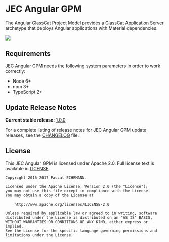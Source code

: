 # JEC Angular GPM

The Angular GlassCat Project Model provides a [GlassCat Application Server][jec-glasscat-url] archetype that deploys Angular applications with Material dependencies.

[![][jec-logo]][jec-url]

## Requirements

JEC Angular GPM needs the following system parameters in order to work correctly:

- Node 6+
- npm 3+
- TypeScript 2+

## Update Release Notes

**Current stable release:** [1.0.0](CHANGELOG.md#jec-gpm-angular-1.0.0)
 
For a complete listing of release notes for JEC Angular GPM update releases, see the [CHANGELOG](CHANGELOG.md) file. 

## License
This JEC Angular GPM is licensed under Apache 2.0. Full license text is available in [LICENSE](LICENSE).

```
Copyright 2016-2017 Pascal ECHEMANN.

Licensed under the Apache License, Version 2.0 (the "License");
you may not use this file except in compliance with the License.
You may obtain a copy of the License at

    http://www.apache.org/licenses/LICENSE-2.0

Unless required by applicable law or agreed to in writing, software
distributed under the License is distributed on an "AS IS" BASIS,
WITHOUT WARRANTIES OR CONDITIONS OF ANY KIND, either express or implied.
See the License for the specific language governing permissions and
limitations under the License.
```

[jec-url]: https://github.com/pechemann/JEC
[jec-glasscat-url]: https://github.com/pechemann/jec-glasscat
[jec-logo]: https://raw.githubusercontent.com/pechemann/JEC/master/assets/jec-logos/jec-logo.png